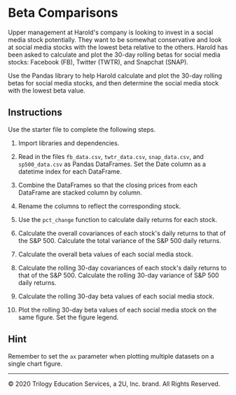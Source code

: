 # Beta Comparisons

Upper management at Harold's company is looking to invest in a social media stock potentially. They want to be somewhat conservative and look at social media stocks with the lowest beta relative to the others. Harold has been asked to calculate and plot the 30-day rolling betas for social media stocks: Facebook (FB), Twitter (TWTR), and Snapchat (SNAP).

Use the Pandas library to help Harold calculate and plot the 30-day rolling betas for social media stocks, and then determine the social media stock with the lowest beta value.

## Instructions

Use the starter file to complete the following steps.

1. Import libraries and dependencies.

2. Read in the files `fb_data.csv`, `twtr_data.csv`, `snap_data.csv`, and `sp500_data.csv` as Pandas DataFrames. Set the Date column as a datetime index for each DataFrame.

3. Combine the DataFrames so that the closing prices from each DataFrame are stacked column by column.

4. Rename the columns to reflect the corresponding stock.

5. Use the `pct_change` function to calculate daily returns for each stock.

6. Calculate the overall covariances of each stock's daily returns to that of the S&P 500. Calculate the total variance of the S&P 500 daily returns.

7. Calculate the overall beta values of each social media stock.

8. Calculate the rolling 30-day covariances of each stock's daily returns to that of the S&P 500. Calculate the rolling 30-day variance of S&P 500 daily returns.

9. Calculate the rolling 30-day beta values of each social media stock.

10. Plot the rolling 30-day beta values of each social media stock on the same figure. Set the figure legend.

## Hint

Remember to set the `ax` parameter when plotting multiple datasets on a single chart figure.

---

© 2020 Trilogy Education Services, a 2U, Inc. brand. All Rights Reserved.
